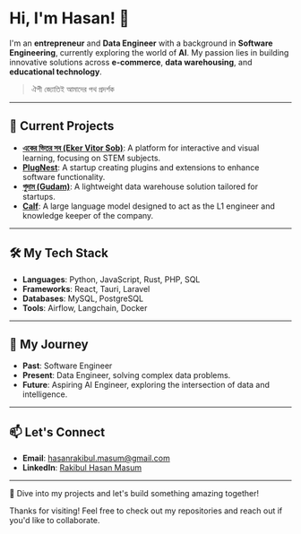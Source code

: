 # Hi, I'm Hasan! 👋

I'm an **entrepreneur** and **Data Engineer** with a background in **Software Engineering**, currently exploring the world of **AI**. My passion lies in building innovative solutions across **e-commerce**, **data warehousing**, and **educational technology**.

> ঐশী জ্যোতিই আমাদের পথ প্রদর্শক

---

## 🚀 Current Projects

- [**একের ভিতর সব (Eker Vitor Sob)**](https://github.com/eker-vitor-sob): A platform for interactive and visual learning, focusing on STEM subjects.
- [**PlugNest**](https://github.com/plugnest): A startup creating plugins and extensions to enhance software functionality.
- [**গুদাম (Gudam)**](https://github.com/rhasanm/gudam): A lightweight data warehouse solution tailored for startups.
- [**Calf**](https://github.com/rhasanm/calf): A large language model designed to act as the L1 engineer and knowledge keeper of the company.

---

## 🛠️ My Tech Stack

- **Languages**: Python, JavaScript, Rust, PHP, SQL
- **Frameworks**: React, Tauri, Laravel
- **Databases**: MySQL, PostgreSQL
- **Tools**: Airflow, Langchain, Docker

---

## 🧠 My Journey

- **Past**: Software Engineer
- **Present**: Data Engineer, solving complex data problems.
- **Future**: Aspiring AI Engineer, exploring the intersection of data and intelligence.

---

## 📫 Let's Connect

- **Email**: [hasanrakibul.masum@gmail.com](mailto:hasanrakibul.masum@gmail.com)
- **LinkedIn**: [Rakibul Hasan Masum](https://www.linkedin.com/in/rakibulhasanmasum)

---

🚀 Dive into my projects and let's build something amazing together!

Thanks for visiting! Feel free to check out my repositories and reach out if you'd like to collaborate.
